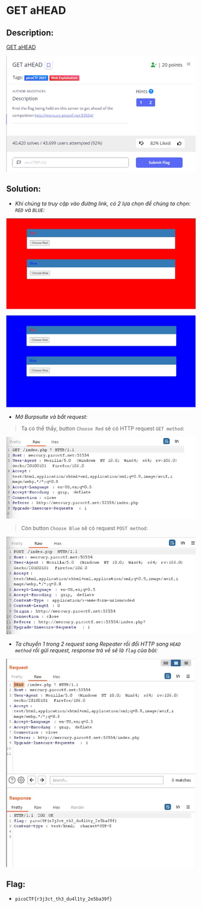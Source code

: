 # GET aHEAD

## Description:

[GET aHEAD](http://mercury.picoctf.net:53554/)

![DES](../GET-aHEAD/images/des.jpg)

## Solution:

* *Khi chúng ta truy cập vào đường link, có 2 lựa chọn để chúng ta chọn: `RED` và `BLUE`:*

![RED](../GET-aHEAD/images/image1.jpg)

![BLUE](../GET-aHEAD/images/image2.jpg)

* *Mở Burpsuite và bắt request:*

> Ta có thể thấy, button `Choose Red` sẽ có HTTP request `GET method`:

![RED HEADER](../GET-aHEAD/images/image4.jpg)

> Còn button `Choose Blue` sẽ có request `POST method`:

![BLUE HEADER](../GET-aHEAD/images/image5.jpg)

* *Ta chuyển 1 trong 2 request sang Repeater rồi đổi HTTP sang `HEAD method` rồi gửi request, response trả về sẽ là `flag` của bài:*

![HEADER](../GET-aHEAD/images/image3.jpg)

## Flag:

* `picoCTF{r3j3ct_th3_du4l1ty_2e5ba39f}`

